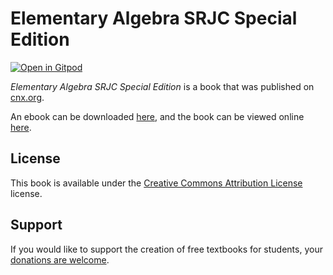 # Elementary Algebra SRJC Special Edition

[![Open in Gitpod](https://gitpod.io/button/open-in-gitpod.svg)](https://gitpod.io/from-referrer/)

_Elementary Algebra SRJC Special Edition_ is a book that was published on [cnx.org](https://cnx.org/).

An ebook can be downloaded [here](https://github.com/cnx-user-books/cnxbook-elementary-algebra-srjc-special-edition/releases/latest), and the book can be viewed online [here](https://github.com/cnx-user-books/cnxbook-elementary-algebra-srjc-special-edition/releases/latest).

## License
This book is available under the [Creative Commons Attribution License](./LICENSE) license.

## Support
If you would like to support the creation of free textbooks for students, your [donations are welcome](https://riceconnect.rice.edu/donation/support-openstax-banner).
